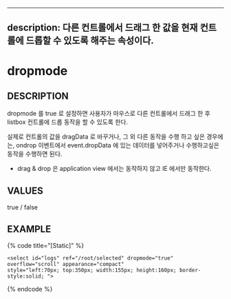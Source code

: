 
---
description: 다른 컨트롤에서 드래그 한 값을 현재 컨트롤에 드롭할 수 있도록 해주는 속성이다.
---

# dropmode

## DESCRIPTION

dropmode 를 true 로 설정하면 사용자가 마우스로 다른 컨트롤에서 드래그 한 후 listbox 컨트롤에 드롭 동작을 할 수 있도록 한다.

실제로 컨트롤의 값을 dragData 로 바꾸거나, 그 외 다른 동작을 수행 하고 싶은 경우에는, ondrop 이벤트에서 event.dropData 에 있는 데이터를 넣어주거나 수행하고싶은 동작을 수행하면 된다.

* drag & drop 은 application view 에서는 동작하지 않고 IE 에서만 동작한다.    

## VALUES

true / false

## EXAMPLE

{% code title="\[Static\]" %}
```markup
<select id="logs" ref="/root/selected" dropmode="true" overflow="scroll" appearance="compact" 
style="left:70px; top:350px; width:155px; height:160px; border-style:solid; ">
```
{% endcode %}
